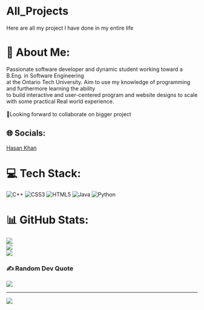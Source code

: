 # All_Projects
Here are all my project I have done in my entire life 
# 💫 About Me:
Passionate software developer and dynamic student working toward a B.Eng. in Software Engineering<br>at the Ontario Tech University. Aim to use my knowledge of programming and furthermore learning the ability<br>to build interactive and user-centered program and website designs to scale with some practical Real world experience.<br><br>🙂Looking forward to collaborate on bigger project

<script src="https://platform.linkedin.com/badges/js/profile.js" async defer type="text/javascript"></script>
## 🌐 Socials:
<div class="badge-base LI-profile-badge" data-locale="en_US" data-size="large" data-theme="dark" data-type="VERTICAL" data-vanity="hasan-khan-63618a244" data-version="v1"><a class="badge-base__link LI-simple-link" href="https://ca.linkedin.com/in/hasan-khan-63618a244?trk=profile-badge">Hasan Khan</a></div>
              

# 💻 Tech Stack:
![C++](https://img.shields.io/badge/c++-%2300599C.svg?style=flat&logo=c%2B%2B&logoColor=white) ![CSS3](https://img.shields.io/badge/css3-%231572B6.svg?style=flat&logo=css3&logoColor=white) ![HTML5](https://img.shields.io/badge/html5-%23E34F26.svg?style=flat&logo=html5&logoColor=white) ![Java](https://img.shields.io/badge/java-%23ED8B00.svg?style=flat&logo=java&logoColor=white) ![Python](https://img.shields.io/badge/python-3670A0?style=flat&logo=python&logoColor=ffdd54)
# 📊 GitHub Stats:
![](https://github-readme-stats.vercel.app/api?username=HasanK404&theme=nightowl&hide_border=false&include_all_commits=false&count_private=false)<br/>
![](https://github-readme-streak-stats.herokuapp.com/?user=HasanK404&theme=nightowl&hide_border=false)<br/>
![](https://github-readme-stats.vercel.app/api/top-langs/?username=HasanK404&theme=nightowl&hide_border=false&include_all_commits=false&count_private=false&layout=compact)

### ✍️ Random Dev Quote
![](https://quotes-github-readme.vercel.app/api?type=horizontal&theme=tokyonight)

---
[![](https://visitcount.itsvg.in/api?id=HasanK404&icon=1&color=11)](https://visitcount.itsvg.in)
